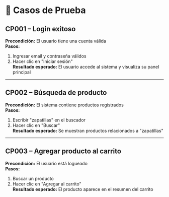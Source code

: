 # 📝 Casos de Prueba

## CP001 – Login exitoso
**Precondición:** El usuario tiene una cuenta válida  
**Pasos:**  
1. Ingresar email y contraseña válidos  
2. Hacer clic en "Iniciar sesión"  
**Resultado esperado:** El usuario accede al sistema y visualiza su panel principal

---

## CP002 – Búsqueda de producto
**Precondición:** El sistema contiene productos registrados  
**Pasos:**  
1. Escribir "zapatillas" en el buscador  
2. Hacer clic en "Buscar"  
**Resultado esperado:** Se muestran productos relacionados a "zapatillas"

---

## CP003 – Agregar producto al carrito
**Precondición:** El usuario está logueado  
**Pasos:**  
1. Buscar un producto  
2. Hacer clic en "Agregar al carrito"  
**Resultado esperado:** El producto aparece en el resumen del carrito
